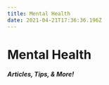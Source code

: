 ```yaml
---
title: Mental Health
date: 2021-04-21T17:36:36.196Z
---
```

# Mental Health

##### Articles, Tips, & More!